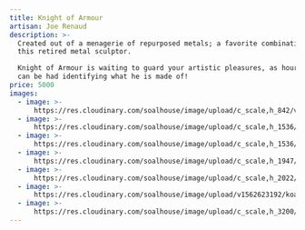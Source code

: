 ```yaml
---
title: Knight of Armour
artisan: Joe Renaud
description: >-
  Created out of a menagerie of repurposed metals; a favorite combination for
  this retired metal sculptor. 

  Knight of Armour is waiting to guard your artistic pleasures, as hours of fun
  can be had identifying what he is made of!  
price: 5000
images:
  - image: >-
      https://res.cloudinary.com/soalhouse/image/upload/c_scale,h_842/v1562623192/koa1_asn3dk.jpg
  - image: >-
      https://res.cloudinary.com/soalhouse/image/upload/c_scale,h_1536/v1562623192/koa2_pvgdfu.jpg
  - image: >-
      https://res.cloudinary.com/soalhouse/image/upload/c_scale,h_1536/v1562623192/koa3_kgqod4.jpg
  - image: >-
      https://res.cloudinary.com/soalhouse/image/upload/c_scale,h_1947/v1562623192/koa4_yp2hu9.jpg
  - image: >-
      https://res.cloudinary.com/soalhouse/image/upload/c_scale,h_2022/v1562623193/koa5_o9bknu.jpg
  - image: >-
      https://res.cloudinary.com/soalhouse/image/upload/v1562623192/koa6_fkxrpq.jpg
  - image: >-
      https://res.cloudinary.com/soalhouse/image/upload/c_scale,h_3200/v1562623194/koa7_d8uyj3.jpg
---
```



